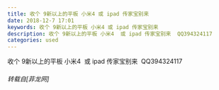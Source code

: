 ```yaml
---
title: 收个 9新以上的平板 小米4 或 ipad 传家宝别来
date: 2018-12-7 17:01
keywords: 收个 9新以上的平板 小米4 或 ipad 传家宝别来
description: 收个 9新以上的平板 小米4  或 ipad 传家宝别来  QQ394324117
categories: used
---
```

<td class="t_f" id="postmessage_2426090">

收个 9新以上的平板 小米4  或 ipad 传家宝别来  QQ394324117</td>
###### 转载自[菲龙网]